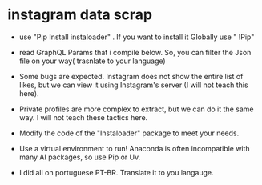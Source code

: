 # instagram data scrap

- use "Pip Install instaloader" . If you want to install it Globally use " !Pip"

- read GraphQL Params that i compile below. So, you can filter the Json file on your way( trasnlate to your language)
- Some bugs are expected. Instagram does not show the entire list of likes, but we can view it using Instagram's server (I will not teach this here).
-  Private profiles are more complex to extract, but we can do it the same way. I will not teach these tactics here.
-  Modify the code of the "Instaloader" package to meet your needs.
-  Use a virtual environment to run! Anaconda is often incompatible with many AI packages, so use Pip or Uv.

- I did all on portuguese PT-BR. Translate it to you langauge. 
